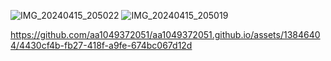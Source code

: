 ![IMG_20240415_205022](https://github.com/aa1049372051/aa1049372051.github.io/assets/13846404/d5061c33-741a-48d1-9bad-9079fa1c532b)
![IMG_20240415_205019](https://github.com/aa1049372051/aa1049372051.github.io/assets/13846404/5dfd9d1a-5144-4daa-9006-8bea1637b04a)

https://github.com/aa1049372051/aa1049372051.github.io/assets/13846404/4430cf4b-fb27-418f-a9fe-674bc067d12d

